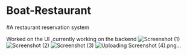 # Boat-Restaurant
#A restaurant reservation system


Worked on the UI ,currently working on the backend 
![Screenshot (1)](https://user-images.githubusercontent.com/64100418/234355348-b7f50cc2-a2a4-4c3e-b31c-5a05df410ed1.png)
![Screenshot (2)](https://user-images.githubusercontent.com/64100418/234356043-7f9659ff-4df1-462a-bdea-f4a56e2690fb.png)
![Screenshot (3)](https://user-images.githubusercontent.com/64100418/234356091-6e506a2a-c11e-4473-b53b-2e300e37cf74.png)
![Uploading Screenshot (4).png…]()
